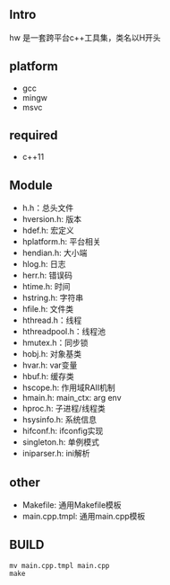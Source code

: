 ## Intro

hw 是一套跨平台c++工具集，类名以H开头

## platform

- gcc
- mingw
- msvc

## required

- c++11

## Module

- h.h：总头文件
- hversion.h: 版本
- hdef.h: 宏定义
- hplatform.h: 平台相关
- hendian.h: 大小端
- hlog.h: 日志
- herr.h: 错误码
- htime.h: 时间
- hstring.h: 字符串
- hfile.h: 文件类
- hthread.h：线程
- hthreadpool.h：线程池
- hmutex.h：同步锁
- hobj.h: 对象基类
- hvar.h: var变量
- hbuf.h: 缓存类
- hscope.h: 作用域RAII机制
- hmain.h: main_ctx: arg env
- hproc.h: 子进程/线程类
- hsysinfo.h: 系统信息
- hifconf.h: ifconfig实现
- singleton.h: 单例模式
- iniparser.h: ini解析

## other

- Makefile: 通用Makefile模板
- main.cpp.tmpl: 通用main.cpp模板

## BUILD

```
mv main.cpp.tmpl main.cpp
make
```
